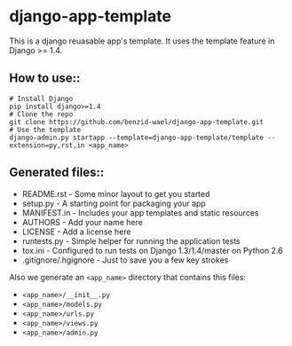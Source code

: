 django-app-template
===================

This is a django reuasable app's template. It uses the template feature in Django >= 1.4.


How to use::
-----------------------------------

    # Install Django
    pip install django>=1.4
    # Clone the repo
    git clone https://github.com/benzid-wael/django-app-template.git
    # Use the template
    django-admin.py startapp --template=django-app-template/template --extension=py,rst,in <app_name>


Generated files::
-----------------------------------

- README.rst - Some minor layout to get you started
- setup.py - A starting point for packaging your app
- MANIFEST.in - Includes your app templates and static resources
- AUTHORS - Add your name here
- LICENSE - Add a license here
- runtests.py - Simple helper for running the application tests
- tox.ini - Configured to run tests on Django 1.3/1.4/master on Python 2.6
- .gitignore/.hgignore - Just to save you a few key strokes

Also we generate an ``<app_name>`` directory that contains this files:
- ``<app_name>/__init__.py``
- ``<app_name>/models.py``
- ``<app_name>/urls.py``
- ``<app_name>/views.py``
- ``<app_name>/admin.py``



